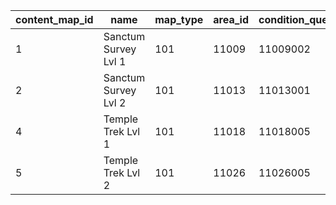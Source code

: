 |content_map_id|name|map_type|area_id|condition_quest_id|quest_position_x|quest_position_y|icon_id|system_id|start_time|end_time|
| --- | --- | --- | --- | --- | --- | --- | --- | --- | --- | --- |
|1|Sanctum Survey Lvl 1|101|11009|11009002|-580|-175|180010|109|2021/11/30 13:00:00|2030/12/17 14:59:59|
|2|Sanctum Survey Lvl 2|101|11013|11013001|200|30|180010|109|2021/11/30 13:00:00|2030/12/17 14:59:59|
|4|Temple Trek Lvl 1|101|11018|11018005|190|110|190010|112|2022/08/04 13:00:00|2030/12/17 14:59:59|
|5|Temple Trek Lvl 2|101|11026|11026005|-450|120|190010|112|2022/08/04 13:00:00|2030/12/17 14:59:59|